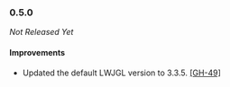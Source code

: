 ### 0.5.0

_Not Released Yet_

#### Improvements

- Updated the default LWJGL version to 3.3.5. [[GH-49]](https://github.com/Osmerion/gradle-lwjgl3/issues/49)